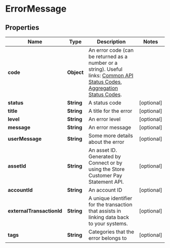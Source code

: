 

# ErrorMessage


## Properties

| Name | Type | Description | Notes |
|------------ | ------------- | ------------- | -------------|
|**code** | **Object** | An error code (can be returned as a number or a string). Useful links: [Common API Status Codes](https://developer.mastercard.com/open-banking-us/documentation/codes-and-formats/#common-api-status-codes), [Aggregation Status Codes](https://developer.mastercard.com/open-banking-us/documentation/products/manage/account-aggregation/#aggregation-status-codes). |  |
|**status** | **String** | A status code |  [optional] |
|**title** | **String** | A title for the error |  [optional] |
|**level** | **String** | An error level |  [optional] |
|**message** | **String** | An error message |  [optional] |
|**userMessage** | **String** | Some more details about the error |  [optional] |
|**assetId** | **String** | An asset ID. Generated by Connect or by using the Store Customer Pay Statement API. |  [optional] |
|**accountId** | **String** | An account ID |  [optional] |
|**externalTransactionId** | **String** | A unique identifier for the transaction that assists in linking data back to your systems. |  [optional] |
|**tags** | **String** | Categories that the error belongs to |  [optional] |



